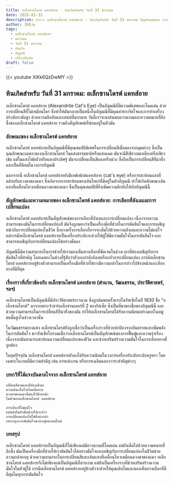 ```yaml
---
title: อเล็กซานไดรต์ แคทส์อาย - หินเกิดสำหรับ วันที่ 31 มกราคม
date: 2025-01-31
description: สำรวจ อเล็กซานไดรต์ แคทส์อาย - หินเกิดสำหรับ วันที่ 31 มกราคม สัญลักษณ์ของ การเลือกที่ลังเลและการเปลี่ยนแปลง มาเรียนรู้ความหมายลึกซึ้งของหินพิเศษนี้
author: 365วัน
tags:
  - อเล็กซานไดรต์ แคทส์อาย
  - มกราคม
  - วันที่ 31 มกราคม
  - หินเกิด
  - อัญมณี
  - เครื่องประดับ
draft: false
---
```


{{< youtube XiKk6QzDwMY >}}

## หินเกิดสำหรับ วันที่ 31 มกราคม: อเล็กซานไดรต์ แคทส์อาย

อเล็กซานไดรต์ แคทส์อาย (Alexandrite Cat's Eye) เป็นอัญมณีที่มีความพิเศษและโดดเด่น ด้วยการเปลี่ยนสีที่ไม่เหมือนใคร ซึ่งทำให้มันกลายเป็นหนึ่งในอัญมณีที่มีคุณค่าทางจิตใจและการทำเครื่องประดับระดับสูง ด้วยความลึกลับและเสน่ห์ที่มากมาย วันนี้เราจะมาค้นพบความงามและความหมายที่ลึกซึ้งของอเล็กซานไดรต์ แคทส์อาย รวมถึงสัญลักษณ์ที่ซ่อนอยู่ในตัวมัน

### ลักษณะของ อเล็กซานไดรต์ แคทส์อาย

อเล็กซานไดรต์ แคทส์อายเป็นอัญมณีที่มีคุณสมบัติพิเศษในการเปลี่ยนสีเมื่อมองจากมุมต่างๆ ซึ่งเป็นคุณลักษณะเฉพาะของอเล็กซานไดรต์ ในแสงธรรมชาติหรือแสงแดด มันจะมีสีเขียวอมเหลืองหรือเขียวเข้ม แต่ในแสงไฟสลัวหรือแสงประดิษฐ์ มันจะเปลี่ยนเป็นสีแดงหรือม่วง ซึ่งถือเป็นการเปลี่ยนสีที่น่าทึ่งและเป็นที่นิยมในวงการอัญมณี

นอกจากนี้ อเล็กซานไดรต์ แคทส์อายยังมีเอฟเฟกต์แคทส์อาย (cat's eye) หรือการสะท้อนแสงที่คล้ายกับดวงตาของแมว ซึ่งเกิดจากการสะท้อนของเส้นใยแร่ที่มีอยู่ในตัวอัญมณี ทำให้เกิดลักษณะเส้นแสงที่เคลื่อนไหวเหมือนดวงตาของแมว ซึ่งเป็นคุณสมบัติที่ยิ่งเพิ่มความลึกลับให้กับอัญมณีนี้

### สัญลักษณ์และความหมายของ อเล็กซานไดรต์ แคทส์อาย: การเลือกที่ลังเลและการเปลี่ยนแปลง

อเล็กซานไดรต์ แคทส์อายเป็นสัญลักษณ์ของการเลือกที่ลังเลและการเปลี่ยนแปลง เนื่องจากความสามารถของมันในการเปลี่ยนแปลงสี มันจึงถูกมองว่าเป็นเครื่องมือที่ช่วยในการตัดสินใจและการเผชิญหน้ากับการเปลี่ยนแปลงในชีวิต ซึ่งบางครั้งการเลือกก็อาจจะเต็มไปด้วยความลังเลและความไม่แน่ใจ แต่การมีอเล็กซานไดรต์ แคทส์อายเป็นเครื่องประดับจะช่วยให้ผู้ใช้มีความมั่นใจในการตัดสินใจ และสามารถเผชิญกับการเปลี่ยนแปลงได้อย่างมั่นคง

อัญมณีนี้มีความสามารถในการช่วยให้เรามองเห็นทางเลือกที่ชัดเจนในช่วงเวลาที่ต้องเผชิญกับการตัดสินใจที่สำคัญ โดยเฉพาะในช่วงที่รู้สึกว่าตัวเองกำลังลังเลหรือกลัวการเปลี่ยนแปลง การมีอเล็กซานไดรต์ แคทส์อายอยู่ข้างตัวสามารถเป็นเครื่องมือที่ช่วยให้เรามีความกล้าในการก้าวไปข้างหน้าและเลือกทางที่ดีที่สุด

### เรื่องราวที่เกี่ยวข้องกับ อเล็กซานไดรต์ แคทส์อาย (ตำนาน, วัฒนธรรม, ประวัติศาสตร์, ฯลฯ)

อเล็กซานไดรต์เป็นอัญมณีที่มีประวัติศาสตร์ยาวนาน ซึ่งถูกค้นพบครั้งแรกในรัสเซียในปี 1830 ชื่อ "อเล็กซานไดรต์" มาจากพระเจ้าซาร์อเล็กซานเดอร์ที่ 2 ของรัสเซีย ซึ่งเป็นที่มาของชื่อของอัญมณีนี้ และด้วยความสามารถในการเปลี่ยนสีที่น่าทึ่งของมัน ทำให้อเล็กซานไดรต์ได้รับความนิยมอย่างมากในหมู่ชนชั้นสูงในช่วงเวลานั้น

ในวัฒนธรรมบางแห่ง อเล็กซานไดรต์ยังถูกเชื่อว่าเป็นเครื่องรางที่ช่วยปกป้องจากอันตรายและเพิ่มพลังในการตัดสินใจ ชาวรัสเซียโบราณเชื่อว่าอเล็กซานไดรต์เป็นสัญลักษณ์ของการฟื้นฟูและความรุ่งเรือง เนื่องจากมันสามารถสะท้อนความเปลี่ยนแปลงของชีวิต และช่วยเสริมสร้างความมั่นใจในการเลือกทางที่ถูกต้อง

ในยุคปัจจุบัน อเล็กซานไดรต์ แคทส์อายยังคงได้รับความนิยมในวงการเครื่องประดับระดับหรูหรา โดยเฉพาะในงานที่มีความสำคัญ เช่น การแต่งงาน หรือการเฉลิมฉลองวาระสำคัญต่างๆ

### บทกวีที่ได้แรงบันดาลใจจาก อเล็กซานไดรต์ แคทส์อาย

```
เปลี่ยนสีตามแสงที่ส่องเข้ามา
ความลังเลในใจเริ่มคลี่คลาย
ดวงตาของแมวที่มองไปข้างหน้า
ในตัวของอเล็กซานไดรต์ แคทส์อาย

การเลือกที่ไม่แน่ใจ
แต่พลังในตัวนั้นช่วยให้เราก้าว
การเปลี่ยนแปลงไม่ใช่สิ่งน่ากลัว
เพราะทุกการตัดสินใจนำทางสู่อนาคตใหม่
```

### บทสรุป

อเล็กซานไดรต์ แคทส์อายเป็นอัญมณีที่ไม่เพียงแต่มีความงามที่โดดเด่น แต่ยังเต็มไปด้วยความหมายที่ลึกซึ้ง มันเป็นเครื่องมือที่ช่วยให้เราตัดสินใจได้อย่างมั่นใจและเผชิญกับการเปลี่ยนแปลงในชีวิตด้วยความกล้าหาญ ด้วยความสามารถในการเปลี่ยนสีและเส้นแสงที่เคลื่อนไหวเหมือนดวงตาของแมว อเล็กซานไดรต์ แคทส์อายจึงไม่เพียงแต่เป็นอัญมณีที่สวยงาม แต่ยังเป็นเครื่องรางที่ช่วยเสริมสร้างความมั่นใจในตัวผู้ใช้ การมีอเล็กซานไดรต์ แคทส์อายอยู่ข้างตัวจะช่วยให้คุณเติบโตและมองเห็นทางเลือกที่ดีที่สุดในทุกการตัดสินใจ